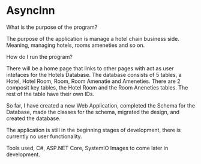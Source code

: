 # AsyncInn

What is the purpose of the program?

The purpose of the application is manage a hotel chain business side.  Meaning, managing hotels, rooms ameneties and so on.

How do I run the program?

There will be a home page that links to other pages with act as user intefaces for the Hotels Database.  The database consists of 5 tables, a Hotel, Hotel Room, Room, Room Amenatie and Ameneties.  There are 2 composit key tables, the Hotel Room and the Room Aneneties tables. The rest of the table have their own IDs.

So far, I have created a new Web Application, completed the Schema for the Database, made the classes for the schema, migrated the design, and created the database.

The application is still in the beginning stages of development, there is currently no user functionality. 

Tools used, C#, ASP.NET Core, SystemIO Images to come later in development.
